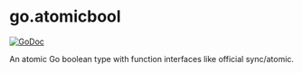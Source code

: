 # go.atomicbool

[![GoDoc](https://godoc.org/github.com/Andrew-M-C/go.atomicbool?status.svg)](https://godoc.org/github.com/Andrew-M-C/go.atomicbool)

An atomic Go boolean type with function interfaces like official sync/atomic.
